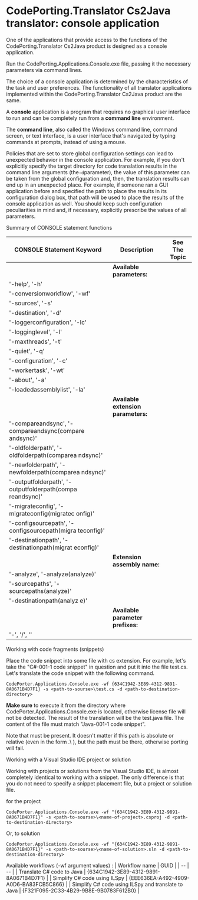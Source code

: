 # CodePorting.Translator Cs2Java translator: console application

One of the applications that provide access to the functions of the CodePorting.Translator Cs2Java product is designed as a console application.

Run the CodePorting.Applications.Console.exe file, passing it the necessary parameters via command lines.

The choice of a console application is determined by the characteristics of the task and user preferences. The functionality of all translator applications implemented within the CodePorting.Translator Cs2Java product are the same.

A **console** application is a program that requires no graphical user interface to run and can be completely run from a **command line** environment.

The **command line**, also called the Windows command line, command screen, or text interface, is a user interface that's navigated by typing commands at prompts, instead of using a mouse.

Policies that are set to store global configuration settings can lead to unexpected behavior in the console application. For example, if you don't explicitly specify the target directory for code translation results in the command line arguments (the`-d`parameter), the value of this parameter can be taken from the global configuration and, then, the translation results can end up in an unexpected place. For example, if someone ran a GUI application before and specified the path to place the results in its configuration dialog box, that path will be used to place the results of the console application as well. You should keep such configuration peculiarities in mind and, if necessary, explicitly prescribe the values of all parameters.

Summary of CONSOLE statement functions



|CONSOLE Statement Keyword|Description|See The Topic|
| - | - | - |
||**Available parameters:**||
|'-help', '-h'|||
|'-conversionworkflow', '-wf'|||
|'-sources', '-s'|||
|'-destination', '-d'|||
|'-loggerconfiguration', '-lc'|||
|'-logginglevel', '-l'|||
|'-maxthreads', '-t'|||
|'-quiet', '-q'|||
|'-configuration', '-c'|||
|'-workertask', '-wt'|||
|'-about', '-a'|||
|'-loadedassemblylist', '-la'|||
||**Available extension parameters:**||
|'-compareandsync', '-compareandsync(compare andsync)'|||
|'-oldfolderpath', '-oldfolderpath(comparea ndsync)'|||
|'-newfolderpath', '-newfolderpath(comparea ndsync)'|||
|'-outputfolderpath', '-outputfolderpath(compa reandsync)'|||
|'-migrateconfig', '-migrateconfig(migratec onfig)'|||
|'-configsourcepath', '-configsourcepath(migra teconfig)'|||
|'-destinationpath', '-destinationpath(migrat econfig)'|||
||**Extension assembly name:**||
|'-analyze', '-analyze(analyze)'|||
|'-sourcepaths', '-sourcepaths(analyze)'|||
|'-destinationpath(analyz e)'|||
||**Available parameter prefixes:**||
|'-', '/', '\'|||

Working with code fragments (snippets)

Place the code snippet into some file with cs extension. For example, let's take the "C#-001-1 code snippet" in question and put it into the file test.cs. Let's translate the code snippet with the following command.
```
CodePorter.Applications.Console.exe -wf {634C1942-3E89-4312-9891-8A0671B4D7F1} -s <path-to-sourse>\test.cs -d <path-to-destination-directory>
```
**Make sure** to execute it from the directory where CodePorter.Applications.Console.exe is located, otherwise license file will not be detected.
The result of the translation will be the test.java file. The content of the file must match "Java-001-1 code snippet".

Note that <path-to-sourse> must be present. It doesn't matter if this path is absolute or relative (even in the form .\ ), but the path must be there, otherwise porting will fail.

Working with a Visual Studio IDE project or solution

Working with projects or solutions from the Visual Studio IDE, is almost completely identical to working with a snippet. The only difference is that you do not need to specify a snippet placement file, but a project or solution file.

for the project
```
CodePorter.Applications.Console.exe -wf "{634C1942-3E89-4312-9891-8A0671B4D7F1}" -s <path-to-sourse>\<name-of-project>.csproj -d <path-to-destination-directory>
```
Or, to solution
```
CodePorter.Applications.Console.exe -wf "{634C1942-3E89-4312-9891-8A0671B4D7F1}" -s <path-to-sourse>\<name-of-solution>.sln -d <path-to-destination-directory>
```
Available workflows (-wf argument values) :
| Workflow name | GUID |
| -- | -- |
| Translate C# code to Java | {634C1942-3E89-4312-9891-8A0671B4D7F1} |
| Simplify C# code using ILSpy | {EEE636EA-A492-4909-A0D6-BA83FCB5C866} |
| Simplify C# code using ILSpy and translate to Java | {F321F095-2C33-4B29-9B8E-9B0783F612B0} |